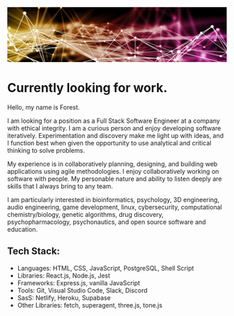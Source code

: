 <a href="https://www.linkedin.com/in/forestheims" target="_blank">
<img src="./13.webp" alt="background image" />
</a>

# Currently looking for work.

Hello, my name is Forest.

I am looking for a position as a Full Stack Software Engineer at a company with ethical integrity. I am a curious person and enjoy developing software iteratively. Experimentation and discovery make me light up with ideas, and I function best when given the opportunity to use analytical and critical thinking to solve problems. 

My experience is in collaboratively planning, designing, and building web applications using agile methodologies. I enjoy collaboratively working on software with people. My personable nature and ability to listen deeply are skills that I always bring to any team.

I am particularly interested in bioinformatics, psychology, 3D engineering, audio engineering, game development, linux, cybersecurity, computational chemistry/biology, genetic algorithms, drug discovery, psychopharmacology, psychonautics, and open source software and education.

## Tech Stack:

- Languages: HTML, CSS, JavaScript, PostgreSQL, Shell Script 
- Libraries: React.js, Node.js, Jest
- Frameworks: Express.js, vanilla JavaScript
- Tools: Git, Visual Studio Code, Slack, Discord
- SasS: Netlify, Heroku, Supabase
- Other Libraries: fetch, superagent, three.js, tone.js
